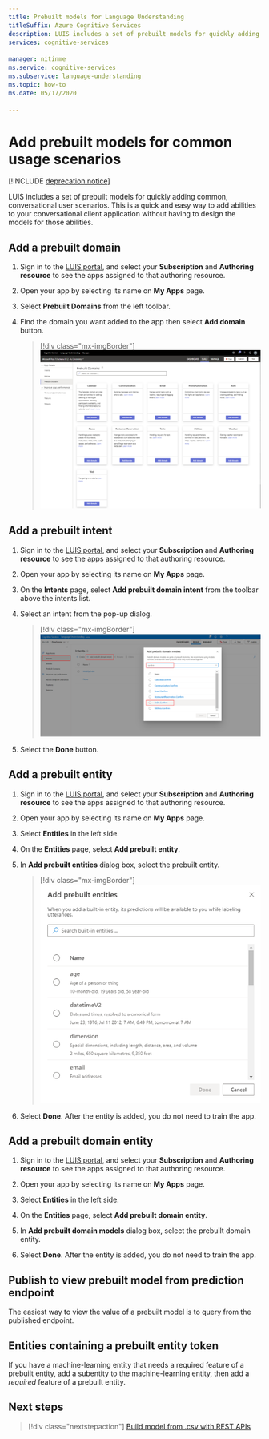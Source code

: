 ```yaml
---
title: Prebuilt models for Language Understanding
titleSuffix: Azure Cognitive Services
description: LUIS includes a set of prebuilt models for quickly adding common, conversational user scenarios.
services: cognitive-services

manager: nitinme
ms.service: cognitive-services
ms.subservice: language-understanding
ms.topic: how-to
ms.date: 05/17/2020

---
```


# Add prebuilt models for common usage scenarios

[!INCLUDE [deprecation notice](./includes/deprecation-notice.md)]


LUIS includes a set of prebuilt models for quickly adding common, conversational user scenarios. This is a quick and easy way to add abilities to your conversational client application without having to design the models for those abilities.

## Add a prebuilt domain

1. Sign in to the [LUIS portal](https://www.luis.ai), and select your **Subscription** and **Authoring resource** to see the apps assigned to that authoring resource.
1. Open your app by selecting its name on **My Apps** page.

1. Select **Prebuilt Domains** from the left toolbar.

1. Find the domain you want added to the app then select **Add domain** button.

    > [!div class="mx-imgBorder"]
    > ![Add Calendar prebuilt domain](./media/luis-prebuilt-domains/add-prebuilt-domain.png)

## Add a prebuilt intent

1. Sign in to the [LUIS portal](https://www.luis.ai), and select your **Subscription** and **Authoring resource** to see the apps assigned to that authoring resource.
1. Open your app by selecting its name on **My Apps** page.

1. On the **Intents** page, select **Add prebuilt domain intent** from the toolbar above the intents list.

1. Select an intent from the pop-up dialog.

    > [!div class="mx-imgBorder"]
    > ![Add prebuilt intent](./media/luis-prebuilt-domains/add-prebuilt-domain-intents.png)

1. Select the **Done** button.

## Add a prebuilt entity
1. Sign in to the [LUIS portal](https://www.luis.ai), and select your **Subscription** and **Authoring resource** to see the apps assigned to that authoring resource.
1. Open your app by selecting its name on **My Apps** page.
1. Select **Entities** in the left side.

1. On the **Entities** page, select **Add prebuilt entity**.

1. In **Add prebuilt entities** dialog box, select the prebuilt entity.

    > [!div class="mx-imgBorder"]
    > ![Add prebuilt entity dialog box](./media/luis-prebuilt-domains/add-prebuilt-entity.png)

1. Select **Done**. After the entity is added, you do not need to train the app.

## Add a prebuilt domain entity
1. Sign in to the [LUIS portal](https://www.luis.ai), and select your **Subscription** and **Authoring resource** to see the apps assigned to that authoring resource.
1. Open your app by selecting its name on **My Apps** page.
1. Select **Entities** in the left side.

1. On the **Entities** page, select **Add prebuilt domain entity**.

1. In **Add prebuilt domain models** dialog box, select the prebuilt domain entity.

1. Select **Done**. After the entity is added, you do not need to train the app.

## Publish to view prebuilt model from prediction endpoint

The easiest way to view the value of a prebuilt model is to query from the published endpoint.

## Entities containing a prebuilt entity token

If you have a machine-learning entity that needs a required feature of a prebuilt entity, add a subentity to the machine-learning entity, then add a _required_ feature of a prebuilt entity.

## Next steps
> [!div class="nextstepaction"]
> [Build model from .csv with REST APIs](./luis-tutorial-node-import-utterances-csv.md)
